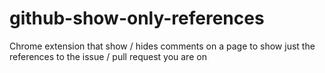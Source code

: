 github-show-only-references
===========================

Chrome extension that show / hides comments on a page to show just the references to the issue / pull request you are on
